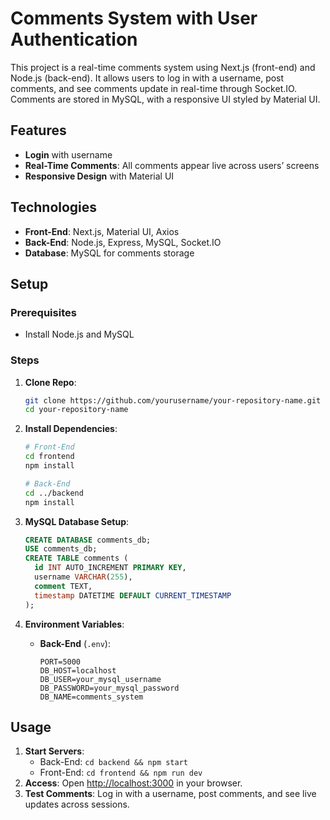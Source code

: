 # Comments System with User Authentication

This project is a real-time comments system using Next.js (front-end) and Node.js (back-end). It allows users to log in with a username, post comments, and see comments update in real-time through Socket.IO. Comments are stored in MySQL, with a responsive UI styled by Material UI.

## Features

- **Login** with username
- **Real-Time Comments**: All comments appear live across users’ screens
- **Responsive Design** with Material UI

## Technologies

- **Front-End**: Next.js, Material UI, Axios
- **Back-End**: Node.js, Express, MySQL, Socket.IO
- **Database**: MySQL for comments storage

## Setup

### Prerequisites

- Install Node.js and MySQL

### Steps

1. **Clone Repo**:

   ```bash
   git clone https://github.com/yourusername/your-repository-name.git
   cd your-repository-name
   ```

2. **Install Dependencies**:

   ```bash
   # Front-End
   cd frontend
   npm install

   # Back-End
   cd ../backend
   npm install
   ```

3. **MySQL Database Setup**:

   ```sql
   CREATE DATABASE comments_db;
   USE comments_db;
   CREATE TABLE comments (
     id INT AUTO_INCREMENT PRIMARY KEY,
     username VARCHAR(255),
     comment TEXT,
     timestamp DATETIME DEFAULT CURRENT_TIMESTAMP
   );
   ```

4. **Environment Variables**:

   - **Back-End** (`.env`):
     ```plaintext
     PORT=5000
     DB_HOST=localhost
     DB_USER=your_mysql_username
     DB_PASSWORD=your_mysql_password
     DB_NAME=comments_system
     ```

## Usage

1. **Start Servers**:
   - Back-End: `cd backend && npm start`
   - Front-End: `cd frontend && npm run dev`
2. **Access**: Open [http://localhost:3000](http://localhost:3000) in your browser.
3. **Test Comments**: Log in with a username, post comments, and see live updates across sessions.
